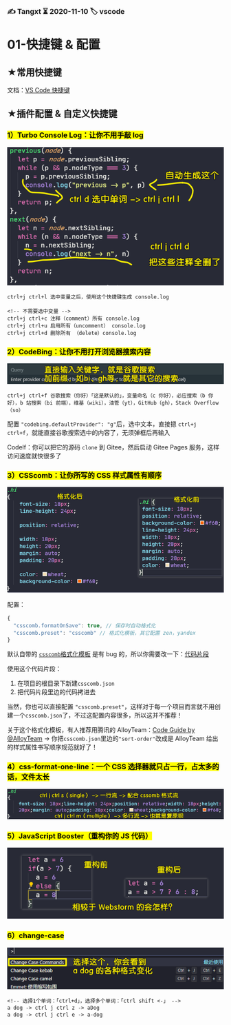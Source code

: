 ### ✍️ Tangxt ⏳ 2020-11-10 🏷️ vscode

# 01-快捷键 & 配置

## ★常用快捷键

文档：[VS Code 快捷键](https://code.visualstudio.com/shortcuts/keyboard-shortcuts-windows.pdf)

## ★插件配置 & 自定义快捷键

### <mark>1）Turbo Console Log：让你不用手敲 log</mark>

![自动打 log](assets/img/2020-11-10-10-56-46.png)

```
ctrl+j ctrl+l 选中变量之后，使用这个快捷键生成 console.log

<!-- 不需要选中变量 -->
ctrl+j ctrl+c 注释（comment）所有 console.log
ctrl+j ctrl+u 启用所有（uncomment） console.log
ctrl+j ctrl+d 删除所有 （delete）console.log
```

### <mark>2）CodeBing：让你不用打开浏览器搜索内容</mark>

![加前缀搜索](assets/img/2020-11-10-10-59-39.png)

```
ctrl+j ctrl+f 谷歌搜索（你好）「这是默认的」，变量命名（c 你好），必应搜索（b 你好），b 站搜索（bi 前端），维基（wiki），油管（yt），GitHub（gh），Stack Overflow（so）
```

配置 `"codebing.defaultProvider": "g"`后，选中文本，直接摁 `ctrl+j ctrl+f`，就能直接谷歌搜索选中的内容了，无须弹框后再输入

Codelf：你可以把它的源码 `clone` 到 Gitee，然后启动 Gitee Pages 服务，这样访问速度就快很多了

### <mark>3）CSScomb：让你所写的 CSS 样式属性有顺序</mark>

![格式化 css](assets/img/2020-11-10-11-04-42.png)

配置：

``` js
{
  "csscomb.formatOnSave": true, // 保存时自动格式化
  "csscomb.preset": "csscomb" // 格式化模板，其它配置 zen，yandex
}
```

默认自带的 [`csscomb`格式化模板](https://github.com/csscomb/csscomb.js/blob/dev/config/csscomb.json) 是有 bug 的，所以你需要改一下：[代码片段](https://gitee.com/ppambler/codes/a34eg1p6qm2yklhfx8obs77#0-tsina-1-50393-397232819ff9a47a7b7e80a40613cfe1)

使用这个代码片段：

1. 在项目的根目录下新建`csscomb.json`
2. 把代码片段里边的代码拷进去

当然，你也可以直接配置 `"csscomb.preset"`，这样对于每一个项目而言就不用创建一个`csscomb.json`了，不过这配置内容很多，所以这并不推荐！

关于这个格式化模板，有人推荐用腾讯的 AlloyTeam：[Code Guide by @AlloyTeam](http://alloyteam.github.io/CodeGuide/#css-declaration-order) -> 你把`csscomb.json`里边的`"sort-order"`改成是 AlloyTeam 给出的样式属性书写顺序规范就好了！

### <mark>4）css-format-one-line：一个 CSS 选择器就只占一行，占太多的话，文件太长</mark>

![一行流 CSS](assets/img/2020-11-10-11-15-44.png)

### <mark>5）JavaScript Booster（重构你的 JS 代码）</mark>

![重构 JS 代码](assets/img/2020-11-10-11-33-02.png)

### <mark>6）change-case</mark>

![change-case](assets/img/2020-11-10-13-27-06.png)

```
<!-- 选择1个单词：「ctrl+d」，选择多个单词：「ctrl shift <-」 -->
a dog -> ctrl j ctrl z -> aDog
a dog -> ctrl j ctrl e -> a-dog
```

